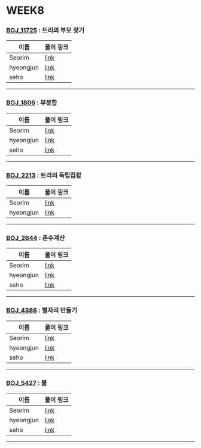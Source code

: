 # WEEK8

### [BOJ_11725](https://boj.kr/11725) : 트리의 부모 찾기

|이름|풀이 링크|
|--|--|
|Seorim| [link](BOJ11725/Seorim.java)
|hyeongjun| [link](BOJ11725/hyeongjun.cpp)
|seho| [link](BOJ11725/seho.java)
---


### [BOJ_1806](https://boj.kr/1806) : 부분합

|이름|풀이 링크|
|--|--|
|Seorim| [link](BOJ1806/Seorim.java)
|hyeongjun| [link](BOJ1806/hyeongjun.cpp)
|seho| [link](BOJ1806/seho.java)
---


### [BOJ_2213](https://boj.kr/2213) : 트리의 독립집합

|이름|풀이 링크|
|--|--|
|Seorim| [link](BOJ2213/Seorim.java)
|hyeongjun| [link](BOJ2213/hyeongjun.cpp)
---


### [BOJ_2644](https://boj.kr/2644) : 촌수계산

|이름|풀이 링크|
|--|--|
|Seorim| [link](BOJ2644/Seorim.java)
|hyeongjun| [link](BOJ2644/hyeongjun.cpp)
|seho| [link](BOJ2644/seho.java)
---


### [BOJ_4386](https://boj.kr/4386) : 별자리 만들기

|이름|풀이 링크|
|--|--|
|Seorim| [link](BOJ4386/Seorim.java)
|hyeongjun| [link](BOJ4386/hyeongjun.cpp)
|seho| [link](BOJ4386/seho.java)
---


### [BOJ_5427](https://boj.kr/5427) : 불

|이름|풀이 링크|
|--|--|
|Seorim| [link](BOJ5427/Seorim.java)
|hyeongjun| [link](BOJ5427/hyeongjun.cpp)
|seho| [link](BOJ5427/seho.java)
---

